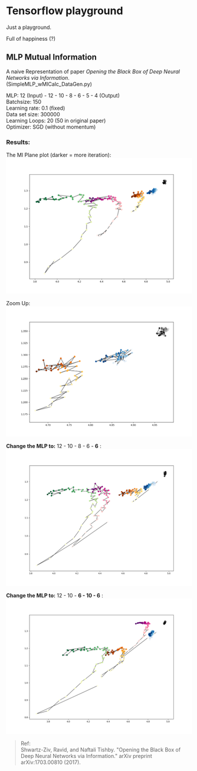 # Tensorflow playground
Just a playground.

Full of happiness (?)

## MLP Mutual Information

A naive Representation of paper _Opening the Black Box of Deep Neural Networks via Information_.  
(SimpleMLP_wMICalc_DataGen.py)

MLP: 12 (Input) - 12 - 10 - 8 - 6 - 5 - 4 (Output)  
Batchsize: 150  
Learning rate: 0.1 (fixed)  
Data set size: 300000  
Learning Loops: 20 (50 in original paper)  
Optimizer: SGD (without momentum)

### Results:  
The MI Plane plot (darker = more iteration):
![](Images/MIPlane_MLP_I12_12_10_8_6_5_O4_30wData_150Minibatch_lr0.1.png)  

Zoom Up:  
![](Images/MIPlane_MLP_I12_12_10_8_6_5_O4_30wData_150Minibatch_lr0.1_Layer123Local.png)


**Change the MLP to:** 12 - 10 - 8 - 6 - **6** :  
![](Images/MIPlane_MLP_I12_12_10_8_6_6_O4_30wData_150Minibatch_lr0.1.png)

**Change the MLP to:** 12 - 10 - **6 - 10 - 6** :  
![](Images/MIPlane_MLP_I12_12_10_6_10_6_O4_30wData_150Minibatch_lr0.1.png)


>Ref:  
>Shwartz-Ziv, Ravid, and Naftali Tishby. "Opening the Black Box of Deep Neural Networks via Information." arXiv preprint arXiv:1703.00810 (2017).
